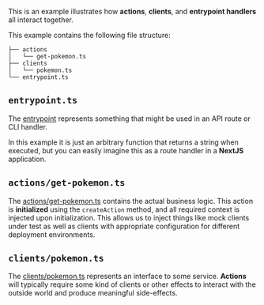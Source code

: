 This is an example illustrates how **actions**, **clients**, and **entrypoint handlers** all interact together.

This example contains the following file structure:

```
├── actions
│   └── get-pokemon.ts
├── clients
│   └── pokemon.ts
└── entrypoint.ts
```

## `entrypoint.ts`

The [entrypoint](/src/examples/entrypoint.ts) represents something that might be used in an API route or CLI handler.

In this example it is just an arbitrary function that returns a string when executed, but you can easily imagine this as a route handler in a **NextJS** application.

## `actions/get-pokemon.ts`

The [actions/get-pokemon.ts](/src/examples/actions/get-pokemon.ts) contains the actual business logic. This action is **initialized** using the `createAction` method, and all required context is injected upon initialization. This allows us to inject things like mock clients under test as well as clients with appropriate configuration for different deployment environments.

## `clients/pokemon.ts`

The [clients/pokemon.ts](/src/examples/clients/pokemon.ts) represents an interface to some service. **Actions** will typically require some kind of clients or other effects to interact with the outside world and produce meaningful side-effects.
